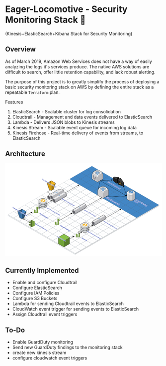 # Eager-Locomotive - Security Monitoring Stack 🚂
(Kinesis+ElasticSearch+Kibana Stack for Security Monitoring)

## Overview

  As of March 2019, Amazon Web Services does not have a way of easily analyzing the logs it's services produce. The native AWS solutions are difficult to search, offer little retention capability, and lack robust alerting.

  The purpose of this project is to greatly simplify the process of deploying a basic security monitoring stack on AWS by defining the entire stack as a repeatable `Terraform` plan.

Features

1. ElasticSearch - Scalable cluster for log consolidation
2. Cloudtrail - Management and data events delivered to ElasticSearch
3. Lambda - Delivers JSON blobs to Kinesis streams
3. Kinesis Stream - Scalable event queue for incoming log data
4. Kinesis Firehose - Real-time delivery of events from streams, to ElasticSearch

## Architecture 

<img src ="./Images/Eager_Locomotive.svg">

## Currently Implemented
* Enable and configure Cloudtrail
* Configure ElasticSearch
* Configure IAM Policies
* Configure S3 Buckets
* Lambda for sending Cloudtrail events to ElasticSearch
* CloudWatch event trigger for sending events to ElasticSearch
* Assign Cloudtrail event triggers


## To-Do

* Enable GuardDuty monitoring
 * Send new GuardDuty findings to the monitoring stack
  * create new kinesis stream 
  * configure cloudwatch event triggers
